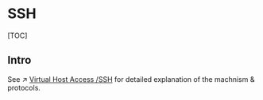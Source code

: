 # SSH

[TOC]



## Intro



See ↗ [Virtual Host Access /SSH](../../../../../🏎️%20Computer%20Networking/📌%20Computer%20Networking%20Basics/0x01%20Application%20Layer/Host%20Access/SSH/SSH.md) for detailed explanation of the machnism & protocols.



